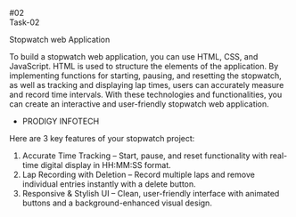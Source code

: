 #02 <br>
Task-02

Stopwatch
web Application

To build a stopwatch web application,
you can use HTML, CSS, and JavaScript.
HTML is used to structure the elements
of the application. By implementing
functions for starting, pausing, and
resetting the stopwatch, as well as
tracking and displaying lap times, users
can accurately measure and record time
intervals. With these technologies and
functionalities, you can create an
interactive and user-friendly stopwatch
web application.

- PRODIGY INFOTECH

Here are 3 key features of your stopwatch project:
1.	Accurate Time Tracking – Start, pause, and reset functionality with real-time digital display in HH:MM:SS format.
2.	Lap Recording with Deletion – Record multiple laps and remove individual entries instantly with a delete button.
3.	Responsive & Stylish UI – Clean, user-friendly interface with animated buttons and a background-enhanced visual design.

